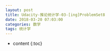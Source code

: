 ```yaml
---
layout: post
title: Udacity-推论统计学-03-[ing]ProblemSet8
date: 2018-03-20 07:03:00
categories: 数学
tags: 统计学
---
```

* content
{:toc}






















